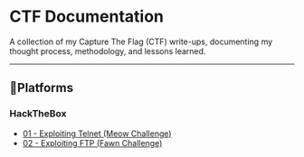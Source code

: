 # CTF Documentation

A collection of my Capture The Flag (CTF) write-ups, documenting my thought process, methodology, and lessons learned.  

---

## 📂Platforms

### HackTheBox

* [01 - Exploiting Telnet (Meow Challenge)](https://github.com/FahadKhan21410/CTF-Documentation/tree/main/01-Telnet)
* [02 - Exploiting FTP (Fawn Challenge)](https://github.com/FahadKhan21410/CTF-Documentation/tree/main/01-Telnet](https://github.com/FahadKhan21410/CTF-Documentation/tree/main/02-FTP))

